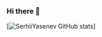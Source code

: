 ### Hi there 👋


[![SerhiiYasenev GitHub stats](https://github-readme-stats.vercel.app/api?username=serhiiyasenev)]

